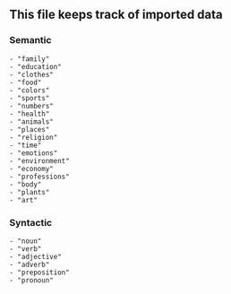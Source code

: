 ## This file keeps track of imported data

### Semantic
    - "family"
    - "education"
    - "clothes"
    - "food"
    - "colors"
    - "sports"
    - "numbers"
    - "health"
    - "animals"
    - "places"
    - "religion"
    - "time"
    - "emotions"
    - "environment"
    - "economy"
    - "professions"
    - "body"
    - "plants"
    - "art"

### Syntactic
    - "noun"
    - "verb"
    - "adjective"
    - "adverb"
    - "preposition"
    - "pronoun"
